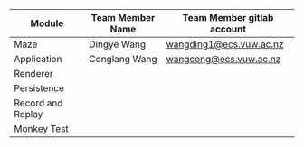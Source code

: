 | Module            | Team Member Name | Team Member gitlab account |
| ----------------- | ---------------- | -------------------------- |
| Maze              | Dingye Wang      | wangding1@ecs.vuw.ac.nz    |
| Application       | Conglang Wang    | wangcong@ecs.vuw.ac.nz     |
| Renderer          |                  |                            |
| Persistence       |                  |                            |
| Record and Replay |                  |                            |
| Monkey Test       |                  |                            |